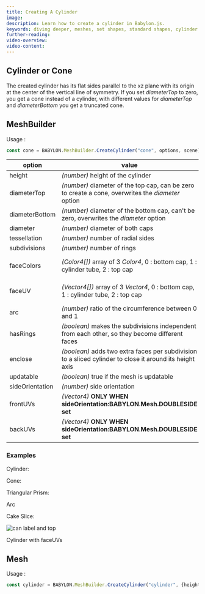 ```yaml
---
title: Creating A Cylinder
image: 
description: Learn how to create a cylinder in Babylon.js.
keywords: diving deeper, meshes, set shapes, standard shapes, cylinder
further-reading:
video-overview:
video-content:
---
```


## Cylinder or Cone
The created cylinder has its flat sides parallel to the xz plane with its origin at the center of the vertical line of symmetry. If you set _diameterTop_ to zero, you get a cone instead of a cylinder, with different values for _diameterTop_ and _diameterBottom_ you get a truncated cone.
## MeshBuilder
Usage :
```javascript
const cone = BABYLON.MeshBuilder.CreateCylinder("cone", options, scene); //scene is optional and defaults to the current scene
```

option|value|default value
--------|-----|-------------
height|_(number)_ height of the cylinder|2
diameterTop|_(number)_ diameter of the top cap, can be zero to create a cone, overwrites the _diameter_ option|1
diameterBottom|_(number)_ diameter of the bottom cap, can't be zero, overwrites the _diameter_ option|1
diameter|_(number)_ diameter of both caps|1
tessellation|_(number)_ number of radial sides|24
subdivisions|_(number)_ number of rings|1
faceColors|_(Color4[])_ array of 3 _Color4_, 0 : bottom cap, 1 : cylinder tube, 2 : top cap|Color4(1, 1, 1, 1) for each face
faceUV|_(Vector4[])_ array of 3 _Vector4_, 0 : bottom cap, 1 : cylinder tube, 2 : top cap| UVs(0, 0, 1, 1) for each face
arc|_(number)_ ratio of the circumference between 0 and 1|1
hasRings|_(boolean)_ makes the subdivisions independent from each other, so they become different faces|false
enclose|_(boolean)_ adds two extra faces per subdivision to a sliced cylinder to close it around its height axis|false
updatable|_(boolean)_ true if the mesh is updatable|false
sideOrientation|_(number)_ side orientation|DEFAULTSIDE
frontUVs|_(Vector4)_  **ONLY WHEN sideOrientation:BABYLON.Mesh.DOUBLESIDE set** | Vector4(0,0, 1,1) 
backUVs|_(Vector4)_  **ONLY WHEN sideOrientation:BABYLON.Mesh.DOUBLESIDE set** | Vector4(0,0, 1,1) 

### Examples
Cylinder: <Playground id="#QANVC6" title="Create a Cylinder" description="Simple example of creating a cylinder."/>

Cone: <Playground id="#QANVC6#1" title="Create a Cone" description="Simple example of creating a cone."/>

Triangular Prism: <Playground id="#QANVC6#2" title="Create a Triangular Prism" description="Simple example of creating a triangular prism."/>

Arc <Playground id="#QANVC6#3" title="Create an Arc" description="Simple example of creating an arc."/>

Cake Slice: <Playground id="#QANVC6#2240" title="Create a Cake Slice" description="Simple example of creating a cake slice."/>

![can label and top](/img/how_to/apply-material-to-faces/logo_label.jpg)

Cylinder with faceUVs <Playground id="#QANVC6#4" title="Create a Cylinder With Face UVs" description="Simple example of creating a cylinder with face UVs."/>

## Mesh
Usage :
```javascript
const cylinder = BABYLON.MeshBuilder.CreateCylinder("cylinder", {height, diameterTop, diameterBottom, tessellation, subdivisions}, scene);
```
